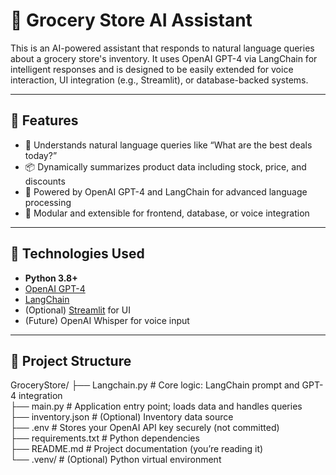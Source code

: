# 🛒 Grocery Store AI Assistant

This is an AI-powered assistant that responds to natural language queries about a grocery store's inventory. It uses OpenAI GPT-4 via LangChain for intelligent responses and is designed to be easily extended for voice interaction, UI integration (e.g., Streamlit), or database-backed systems.

---

## 🚀 Features

- 🧠 Understands natural language queries like “What are the best deals today?”
- 📦 Dynamically summarizes product data including stock, price, and discounts
- 🤖 Powered by OpenAI GPT-4 and LangChain for advanced language processing
- 🧱 Modular and extensible for frontend, database, or voice integration

---

## 🧰 Technologies Used

- **Python 3.8+**
- [OpenAI GPT-4](https://platform.openai.com/docs/)
- [LangChain](https://python.langchain.com/)
- (Optional) [Streamlit](https://streamlit.io/) for UI
- (Future) OpenAI Whisper for voice input

---

## 📁 Project Structure
GroceryStore/
├── Langchain.py # Core logic: LangChain prompt and GPT-4 integration                                                                                                         
├── main.py # Application entry point; loads data and handles queries                                                                                                         
├── inventory.json # (Optional) Inventory data source                                                                                                                         
├── .env # Stores your OpenAI API key securely (not committed)                                                                                                                
├── requirements.txt # Python dependencies                                                                                                                                    
├── README.md # Project documentation (you’re reading it)                                                                                                                     
└── .venv/ # (Optional) Python virtual environment                                                                                                                            
